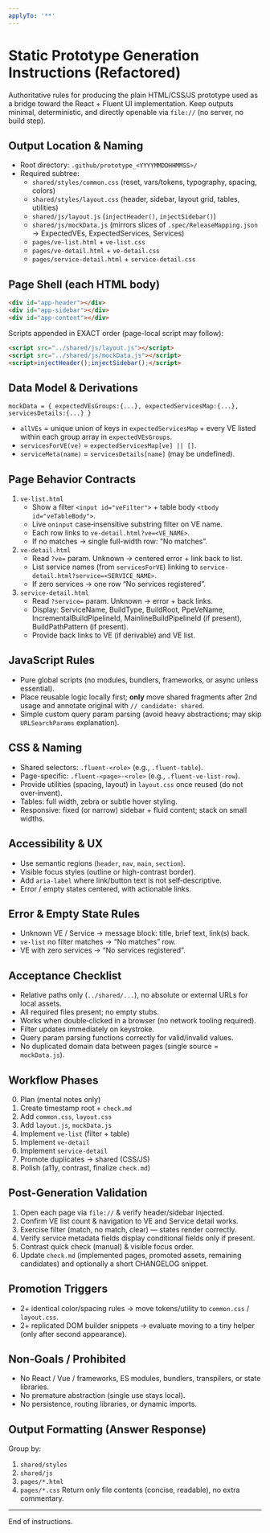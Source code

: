```yaml
---
applyTo: '**'
---
```


# Static Prototype Generation Instructions (Refactored)

Authoritative rules for producing the plain HTML/CSS/JS prototype used as a bridge toward the React + Fluent UI implementation. Keep outputs minimal, deterministic, and directly openable via `file://` (no server, no build step).

## Output Location & Naming
- Root directory: `.github/prototype_<YYYYMMDDHHMMSS>/`
- Required subtree:
  - `shared/styles/common.css` (reset, vars/tokens, typography, spacing, colors)
  - `shared/styles/layout.css` (header, sidebar, layout grid, tables, utilities)
  - `shared/js/layout.js` (`injectHeader()`, `injectSidebar()`)
  - `shared/js/mockData.js` (mirrors slices of `.spec/ReleaseMapping.json` → ExpectedVEs, ExpectedServices, Services)
  - `pages/ve-list.html` + `ve-list.css`
  - `pages/ve-detail.html` + `ve-detail.css`
  - `pages/service-detail.html` + `service-detail.css`

## Page Shell (each HTML body)
```html
<div id="app-header"></div>
<div id="app-sidebar"></div>
<div id="app-content"></div>
```
Scripts appended in EXACT order (page-local script may follow):
```html
<script src="../shared/js/layout.js"></script>
<script src="../shared/js/mockData.js"></script>
<script>injectHeader();injectSidebar();</script>
```

## Data Model & Derivations
`mockData = { expectedVEsGroups:{...}, expectedServicesMap:{...}, servicesDetails:{...} }`
- `allVEs` = unique union of keys in `expectedServicesMap` + every VE listed within each group array in `expectedVEsGroups`.
- `servicesForVE(ve)` = `expectedServicesMap[ve] || []`.
- `serviceMeta(name)` = `servicesDetails[name]` (may be undefined).

## Page Behavior Contracts
1. `ve-list.html`
   - Show a filter `<input id="veFilter">` + table body `<tbody id="veTableBody">`.
   - Live `oninput` case‑insensitive substring filter on VE name.
   - Each row links to `ve-detail.html?ve=<VE_NAME>`.
   - If no matches → single full-width row: “No matches”.
2. `ve-detail.html`
   - Read `?ve=` param. Unknown → centered error + link back to list.
   - List service names (from `servicesForVE`) linking to `service-detail.html?service=<SERVICE_NAME>`.
   - If zero services → one row “No services registered”.
3. `service-detail.html`
   - Read `?service=` param. Unknown → error + back links.
   - Display: ServiceName, BuildType, BuildRoot, PpeVeName, IncrementalBuildPipelineId, MainlineBuildPipelineId (if present), BuildPathPattern (if present).
   - Provide back links to VE (if derivable) and VE list.

## JavaScript Rules
- Pure global scripts (no modules, bundlers, frameworks, or async unless essential).
- Place reusable logic locally first; **only** move shared fragments after 2nd usage and annotate original with `// candidate: shared`.
- Simple custom query param parsing (avoid heavy abstractions; may skip `URLSearchParams` explanation).

## CSS & Naming
- Shared selectors: `.fluent-<role>` (e.g., `.fluent-table`).
- Page-specific: `.fluent-<page>-<role>` (e.g., `.fluent-ve-list-row`).
- Provide utilities (spacing, layout) in `layout.css` once reused (do not over‑invent).
- Tables: full width, zebra or subtle hover styling.
- Responsive: fixed (or narrow) sidebar + fluid content; stack on small widths.

## Accessibility & UX
- Use semantic regions (`header`, `nav`, `main`, `section`).
- Visible focus styles (outline or high-contrast border).
- Add `aria-label` where link/button text is not self‑descriptive.
- Error / empty states centered, with actionable links.

## Error & Empty State Rules
- Unknown VE / Service → message block: title, brief text, link(s) back.
- `ve-list` no filter matches → “No matches” row.
- VE with zero services → “No services registered”.

## Acceptance Checklist
- Relative paths only (`../shared/...`), no absolute or external URLs for local assets.
- All required files present; no empty stubs.
- Works when double‑clicked in a browser (no network tooling required).
- Filter updates immediately on keystroke.
- Query param parsing functions correctly for valid/invalid values.
- No duplicated domain data between pages (single source = `mockData.js`).

## Workflow Phases
0. Plan (mental notes only)
1. Create timestamp root + `check.md`
2. Add `common.css`, `layout.css`
3. Add `layout.js`, `mockData.js`
4. Implement `ve-list` (filter + table)
5. Implement `ve-detail`
6. Implement `service-detail`
7. Promote duplicates → shared (CSS/JS)
8. Polish (a11y, contrast, finalize `check.md`)

## Post-Generation Validation
1. Open each page via `file://` & verify header/sidebar injected.
2. Confirm VE list count & navigation to VE and Service detail works.
3. Exercise filter (match, no match, clear) — states render correctly.
4. Verify service metadata fields display conditional fields only if present.
5. Contrast quick check (manual) & visible focus order.
6. Update `check.md` (implemented pages, promoted assets, remaining candidates) and optionally a short CHANGELOG snippet.

## Promotion Triggers
- 2+ identical color/spacing rules → move tokens/utility to `common.css` / `layout.css`.
- 2+ replicated DOM builder snippets → evaluate moving to a tiny helper (only after second appearance).

## Non‑Goals / Prohibited
- No React / Vue / frameworks, ES modules, bundlers, transpilers, or state libraries.
- No premature abstraction (single use stays local).
- No persistence, routing libraries, or dynamic imports.

## Output Formatting (Answer Response)
Group by:
1. `shared/styles`
2. `shared/js`
3. `pages/*.html`
4. `pages/*.css`
Return only file contents (concise, readable), no extra commentary.

---
End of instructions.